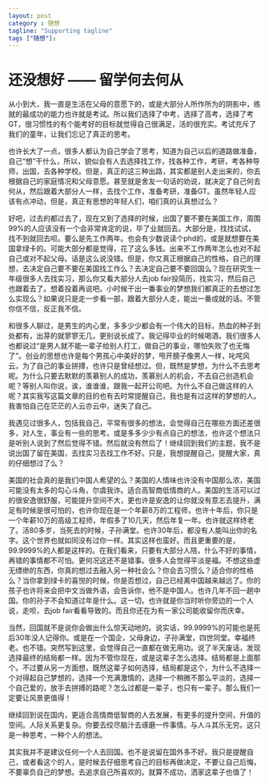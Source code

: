 ```yaml
---
layout: post
category : 随想
tagline: "Supporting tagline"
tags ["随想"]:
---
```


# 还没想好 —— 留学何去何从

从小到大，我一直是生活在父母的意愿下的，或是大部分人所作所为的阴影中，练就的最成功的能力也许就是考试。所以我们选择了中考，选择了高考，选择了考GT，很习惯性的有个能考好的目标就觉得自己很满足，活的很充实。考试充斥了我们的童年，让我们忘记了真正的思考。

也许长大了一点，很多人都认为自己学会了思考，知道为自己以后的道路做准备，自己“想”干什么，所以，貌似会有人去选择找工作，找各种工作，考研，考各种导师，出国，去各种学校。但是，真正的这三种出路，其实都是别人走出来的，你去根据自己的家庭情况和父母意愿。甚至就是舍友一句话的劝说，就决定了自己何去何从，然后跟着大部分人一样，去找个工作，准备考研，准备GT。虽然年轻人应该有点冲动，但是，真正有思想的年轻人们，咱们真的认真想过么？

好吧，过去的都过去了，现在又到了选择的时候，出国了要不要在美国工作，周围99%的人应该没有一个会非常肯定的说，毕了业就回去。大部分是，找找试试，找不到就回去呗。要么是先工作两年。也会有少数说读个phd的，或是就想要在美国拿绿卡的。可能大部分都是觉得，花了这么多钱。出来不工作两年怎么也对不起自己或对不起父母。话是这么说没错。但是，你又真正根据自己的性格，自己的理想，去决定自己要不要在美国找工作么？去决定自己要不要回国么？现在研究生一年级很多人去找实习，那么你又看大部分人去job fair投简历，找实习，然后自己也跟着去了。想着投着再说吧。小时候干出一番事业的梦想我们都真正的去想过怎么实现么？如果说只是走一步看一部，跟着大部分人走，能出一番成就的话。不管你信不信，反正我不信。

和很多人聊过，是男生的内心里，多多少少都会有一个伟大的目标，热血的种子到处都有，出芽的就寥寥无几，更别说长成了。我记得毕业的时候喝酒，我们很多人也都说过“是男人就不能一辈子给别人打工，做自己的事业，哪怕失败了也无悔了”。创业的思想也许是每个男孩心中美好的梦，甩开膀子像男人一样，叱咤风云，为了自己的事业拼搏，也许只是曾经想过。但，既然是梦想，为什么不去思考呢。为什么只要去默默的羡慕别人的成功，羡慕别人的机会，不去自己创造机会呢？等别人叫你说，诶，谁谁谁，跟我一起开公司吧。为什么不自己做这样的人呢？其实我写这篇文章的目的也有去时常提醒自己，我也是有过这样的梦想的人。我害怕自己在茫茫的人云亦云中，迷失了自己。

我遇见过很多人，包括我自己，平常有很多的想法，会觉得自己在哪些方面还差很多，对人生，事业有一些的思考。或是多多少少有点自己的想法，也许这个想法只是听别人说到了然后觉得不错。然后就没有然后了！继续回到我们的主题，我不是说出国了留在美国，去找实习去找工作不好。只是，我想提醒自己，提醒大家，真的仔细想过了么？

美国的社会真的是我们中国人希望的么？美国的人情味也许没有中国那么浓，美国可能没有太多的勾心斗角，尔虞我诈。适合高智商低情商的人。美国的生活可以过的很安逸很舒服，可能提升空间不大，更也许是安逸的让你就没有意志去提升，满足有时候是很可怕的，也许你现在是一个年薪8万的工程师，也许十年后，你只是一个年薪10万的高级工程师，年假多了10几天，然后年复一年。也许就这样终老了。活80多岁，当死去的时候，子孙满堂。也许30年后，都没有人能叫出你的名字。这个世界也就如同没有过你一样。其实这样也蛮好。而且更重要的是，99.9999%的人都是这样的。在我们看来，只要有大部分人陪，什么不好的事情，再错的事情都不可怕。更何况这还不是错事。很多人会觉得平淡是福。不想这些虚无缥缈的东西，你真的想过去融入另一种社会么？你会去习惯么？适合你的性格么？当你拿到绿卡的喜悦的时候，你是否想过，自己已经离中国越来越远了。你的孩子也许将来会把中文当做外语，会告诉你，他不是中国人。也许几年不回一趟中国。你的孙子不会知道过年是什么。这一切。也许就是你当时听你旁边的一个人说，走呗，去job fair看看导致的。而且你还在为有一家公司能收留你而庆幸。

当然，回国就不是说你会做出什么惊天动地的。说实话，99.9999%的可能也是死后30年没人记得你。或是在一个国企，父母身边，子孙满堂，四世同堂。幸福终老。也不错。突然写到这里，会觉得自己一直都在做无用功。说了半天废话，发现选择最终的结局都一样。因为不管你现在，或是这辈子怎么选择。结局都是上面那个。不过要从另一方面想，既然这辈子如何选择，结局都是这个，为什么不选择一个对得起自己梦想的，选择一个充满激情的，选择一个稍微不那么平淡的，选择一个自己爱的，放手去拼搏的路呢？怎么过都是一辈子，也只有一辈子。那么我们一定要让风景更值得！

继续回到说在国内，更适合高情商低智商的人去发展，有更多的提升空间，升值的空间。人际关系更复杂。你要去绞尽脑汁去琢磨一件事情。与人斗其乐无穷。这只是一种思考，一种个人的想法。

其实我并不是建议任何一个人去回国。也不是说留在国外多不好。我只是提醒自己，或者看这个的人，是时候去仔细思考自己的目标再做决定，不要让自己后悔，不要辜负自己的梦想。去追求自己所喜欢的。就算不成功，洒家这辈子也值了！
